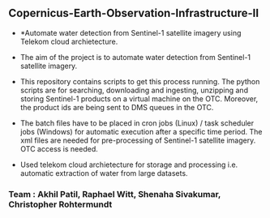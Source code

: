 Copernicus-Earth-Observation-Infrastructure-II
--------------------------------------------------
* *Automate water detection from Sentinel-1 satellite imagery using Telekom cloud archietecture.

* The aim of the project is to automate water detection from Sentinel-1 satellite imagery.
* This repository contains scripts to get this process running. The python scripts are for searching, downloading and ingesting, unzipping and storing Sentinel-1 products on a virtual machine on the OTC. Moreover, the product ids are being sent to DMS queues in the OTC.  
* The batch files have to be placed in cron jobs (Linux) / task scheduler jobs (Windows) for automatic execution after a specific time period. The xml files are needed for pre-processing of Sentinel-1 satellite imagery.
OTC access is needed.
* Used telekom cloud archietecture for storage and processing i.e. automatic extraction of water from large datasets.

### Team : Akhil Patil, Raphael Witt, Shenaha Sivakumar, Christopher Rohtermundt
